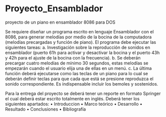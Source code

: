 # Proyecto_Ensamblador
proyecto de un piano en ensamblador 8086 para DOS

Se requiere diseñar un programa escrito en lenguaje Ensamblador con el 8086, para generar
melodías por medio de la bocina de la computadora (melodías precargadas y función de
piano). El programa debe ejecutar las siguientes tareas:
    a. Investigación sobre la reproducción de sonidos en ensamblador (puerto 61h para
    activar y desactivar la bocina y el puerto 43h y 42h para el ajuste de la bocina con
    la frecuencia).
    b. Se deberán precargar cuatro melodías de mínimo 30 segundos, estas melodías
    se empezarán cuando el usuario elija una de ellas en un menú.
    c. La última función deberá ejecutarse como las teclas de un piano para lo cual se
    deberán definir teclas para que cada que está se presione reproduzca el sonido
    correspondiente. Es indispensable incluir los bemoles y sostenidos.

Para la entrega del proyecto se deberá tener un reporte en formato Springer el cual deberá estar
escrito totalmente en inglés. Deberá tener los siguientes apartados:
    • Introduccion
    • Marco teórico
    • Desarrollo
    • Resultado
    • Conclusiones
    • Bibliografía